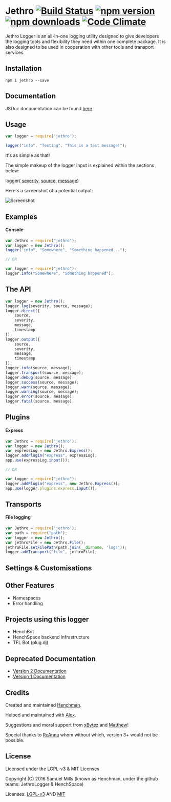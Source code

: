 # Jethro [![Build Status][travis-badge]][travis-link] [![npm version][npm-badge]][npm-link] [![npm downloads][npmd-badge]][npmd-link] [![Code Climate][cc-badge]][cc-link]

Jethro Logger is an all-in-one logging utility designed to give developers the logging tools and flexibility they need
within one complete package. It is also designed to be used in cooperation with other tools and transport services.

Installation
------------
```npm i jethro --save```

Documentation
-------------
JSDoc documentation can be found [here](https://jethrologger.github.io/documentation/jethro-node)


Usage
-----

```js
var logger = require('jethro');

logger("info", "Testing", "This is a test message!");
```

It's as simple as that!

The simple makeup of the logger input is explained within the sections below:

logger( [severity](/docs/v2/SEVERITY.md), [source](/docs/v2/SOURCE.md), [message](/docs/v2/MESSAGE.md))

Here's a screenshot of a potential output:


![Screenshot](https://raw.githubusercontent.com/JethroLogger/Jethro/v2/docs/v2/i.png "Screenshot")

Examples
--------

#### Console

```js
var Jethro = require("jethro");
var logger = new Jethro();
logger("info", "Somewhere", "Something happened...");

// OR

var logger = require("jethro");
logger.info("Somewhere", "Something happened");
```

The API
-------
```js
var logger = new Jethro();
logger.log(severity, source, message);
logger.direct({
    source,
    severity,
    message,
    timestamp
});
logger.output({
    source,
    severity,
    message,
    timestamp
});
logger.info(source, message);
logger.transport(source, message);
logger.debug(source, message);
logger.success(source, message);
logger.warn(source, message);
logger.warning(source, message);
logger.error(source, message);
logger.fatal(source, message);
```

Plugins
-------

#### Express

```js
var Jethro = require('jethro');
var logger = new Jethro();
var expressLog = new Jethro.Express();
logger.addPlugin("express", expressLog);
app.use(expressLog.input());

// OR

var logger = require("jethro");
logger.addPlugin("express", new Jethro.Express());
app.use(logger.plugins.express.input());
```

Transports
----------

#### File logging

```js
var Jethro = require('jethro');
var path = require("path");
var logger = new Jethro();
var jethroFile = new Jethro.File();
jethroFile.setFilePath(path.join(__dirname, 'logs'));
logger.addTransport("file", jethroFile);
```

Settings & Customisations
-------------------------

Other Features
---------------------
* Namespaces
* Error handling

Projects using this logger
--------------------------
* HenchBot
* HenchSpace backend infrastructure
* TFL Bot (plug.dj)

Deprecated Documentation
------------------------
* [Version 2 Documentation](https://github.com/JethroLogger/Jethro/tree/v2/docs/v2/)
* [Version 1 Documentation](https://github.com/JethroLogger/Jethro/blob/v2/docs/v1/README.md)

Credits
-------
Created and maintained [Henchman](https://hench.space).

Helped and maintained with [Alex](http://thedark1337.com).

Suggestions and moral support from [xBytez](https://github.com/xBytez) and [Matthew](https://github.com/yemasthui)!

Special thanks to [ReAnna](https://github.com/goto-bus-stop/) whom without which, version 3+ would not be possible.

License
-------
Licensed under the LGPL-v3 & MIT Licenses

Copyright (C) 2016  Samuel Mills (known as Henchman, under the github teams: JethroLogger & HenchSpace)

Licenses: [LGPL-v3](/LGPLv3-license.txt) AND [MIT](/MIT-.txt)

[travis-badge]: https://travis-ci.org/JethroLogger/Jethro.svg?branch=master
[travis-link]: https://travis-ci.org/JethroLogger/Jethro
[npm-badge]: http://img.shields.io/npm/v/jethro.svg
[npm-link]: https://npmjs.org/package/jethro
[npmd-badge]: http://img.shields.io/npm/dm/jethro.svg
[npmd-link]: https://npmjs.org/package/jethro
[cc-badge]: https://codeclimate.com/github/JethroLogger/Jethro/badges/gpa.svg
[cc-link]: https://codeclimate.com/github/JethroLogger/Jethro


